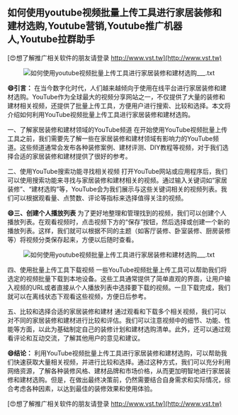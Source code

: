 ## **如何使用youtube视频批量上传工具进行家居装修和建材选购,Youtube营销,Youtube推广机器人,Youtube拉群助手**

[😍想了解推广相关软件的朋友请登录 http://www.vst.tw](http://www.vst.tw)

 <center><img src="https://vst.tw/MP4/tuiguang/png/2.png" alt="如何使用youtube视频批量上传工具进行家居装修和建材选购___.txt"></center>

**😄引言：**
在当今数字化时代，人们越来越倾向于使用在线平台进行家居装修和建材选购。YouTube作为全球最大的视频分享网站之一，不仅提供了大量的装修和建材相关视频，还提供了批量上传工具，方便用户进行搜索、比较和选择。本文将介绍如何利用YouTube视频批量上传工具进行家居装修和建材选购。

一、了解家居装修和建材领域的YouTube频道
在开始使用YouTube视频批量上传工具之前，我们需要先了解一些在家居装修和建材领域有影响力的YouTube频道。这些频道通常会发布各种装修案例、建材评测、DIY教程等视频，对于我们选择合适的家居装修和建材提供了很好的参考。

二、使用YouTube搜索功能寻找相关视频
打开YouTube网站或应用程序后，我们可以使用搜索功能来寻找与家居装修和建材相关的视频。通过输入关键词如“家居装修”、“建材选购”等，YouTube会为我们展示与这些关键词相关的视频列表。我们可以根据观看量、点赞数、评论等指标来选择值得关注的视频。

**😄三、创建个人播放列表**
为了更好地整理和管理找到的视频，我们可以创建个人播放列表。在观看视频时，点击视频下方的“保存”按钮，然后选择或创建一个新的播放列表。这样，我们就可以根据不同的主题（如客厅装修、卧室装修、厨房装修等）将视频分类保存起来，方便以后随时查看。

 <center><img src="https://vst.tw/MP4/tuiguang/png/2.png" alt="如何使用youtube视频批量上传工具进行家居装修和建材选购___.txt"></center>

四、使用批量上传工具下载视频
一些YouTube视频批量上传工具可以帮助我们将选定的视频批量下载到本地设备。这些工具通常提供了简单直观的界面，让用户输入视频的URL或者直接从个人播放列表中选择要下载的视频。一旦下载完成，我们就可以在离线状态下观看这些视频，方便日后参考。

五、比较和选择合适的家居装修和建材
通过观看和下载多个相关视频，我们可以对不同的家居装修和建材进行比较和评估。我们可以注意视频中的细节、功能、性能等方面，以此为基础制定自己的装修计划和建材选购清单。此外，还可以通过观看评论和互动交流，了解其他用户的意见和建议。

**😄结论：**
利用YouTube视频批量上传工具进行家居装修和建材选购，可以帮助我们快速获取大量相关视频，并进行比较和选择。通过这种方式，我们可以充分利用网络资源，了解各种装修风格、建材品牌和市场价格，从而更加明智地进行家居装修和建材选购。但是，在做出最终决策前，仍然需要结合自身需求和实际情况，综合考虑各种因素，以达到最佳的装修效果和使用体验。

[😍想了解推广相关软件的朋友请登录 http://www.vst.tw](http://www.vst.tw)



